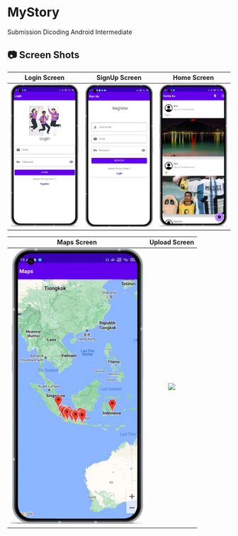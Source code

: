 # MyStory
Submission Dicoding Android Intermediate

## 📷 Screen Shots
Login Screen | SignUp Screen | Home Screen 
:----------:|:-------------:|:--------:
<img src="https://github.com/faishal2727/MyStory/blob/main/ss/Nothing%20Phone%201-1.png" width=300/> | <img src="https://github.com/faishal2727/MyStory/blob/main/ss/Nothing%20Phone%201-2.png" width=300/> | <img src="https://github.com/faishal2727/MyStory/blob/main/ss/Nothing%20Phone%201-3.png" width=300/> 

| Maps Screen | Upload Screen
|:--------:|:--------:
<img src="https://github.com/faishal2727/MyStory/blob/main/ss/Nothing%20Phone%201-4.png" width=300/> | <img src="hhttps://github.com/faishal2727/MyStory/blob/main/ss/Nothing%20Phone%201.png" width=300/>

